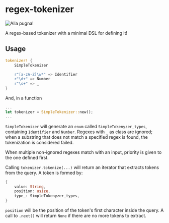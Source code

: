 # regex-tokenizer

![Alla pugna!](https://img.shields.io/badge/ALLA-PUGNA-F70808?style=for-the-badge)

A regex-based tokenizer with a minimal DSL for defining it!

## Usage

```rust
tokenizer! {
    SimpleTokenizer

    r"[a-zA-Z]\w*" => Identifier
    r"\d+" => Number
    r"\s+" => _
}
```

And, in a function

```rust
...
let tokenizer = SimpleTokenizer::new();
...
```

`SimpleTokenizer` will generate an `enum` called `SimpleTokenyzer_types`, containing `Identifier` and `Number`. Regexes with `_` as class are ignored; when a substring that does not match a specified regex is found, the tokenization is considered failed.

When multiple non-ignored regexes match with an input, priority is given to the one defined first.

Calling `tokenizer.tokenize(...)` will return an iterator that extracts tokens from the query.
A token is formed by:

```rust
{
    value: String,
    position: usize,
    type_: SimpleTokenyzer_types,
}
```

`position` will be the position of the token's first character inside the query. A call to `.next()` will return `None` if there are no more tokens to extract.